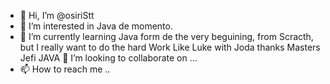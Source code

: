 - 👋 Hi, I’m @osiriStt
- 👀 I’m interested in Java de momento.
- 🌱 I’m currently learning  Java form de the very beguining, from Scracth, but  I really want to do the hard Work Like Luke with Joda thanks Masters Jefi JAVA
 💞️ I’m looking to collaborate on ...
- 📫 How to reach me ..

<!---
osiriStt/osiriStt is a ✨ special ✨ repository because its `README.md` (this file) appears on your GitHub profile.
You can click the Preview link to take a look at your changes.
--->
